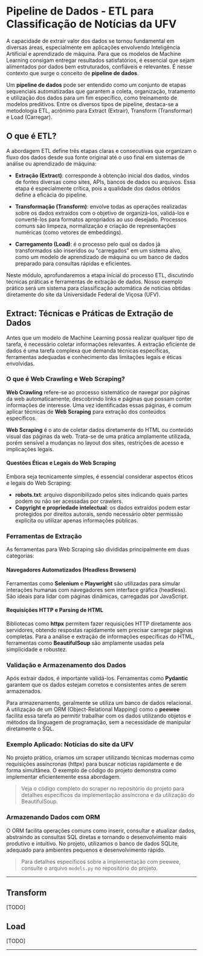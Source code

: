 # Pipeline de Dados - ETL para Classificação de Notícias da UFV

A capacidade de extrair valor dos dados se tornou fundamental em diversas áreas, especialmente em aplicações envolvendo Inteligência Artificial e aprendizado de máquina. Para que os modelos de Machine Learning consigam entregar resultados satisfatórios, é essencial que sejam alimentados por dados bem estruturados, confiáveis e relevantes. É nesse contexto que surge o conceito de **pipeline de dados**.

Um **pipeline de dados** pode ser entendido como um conjunto de etapas sequenciais automatizadas que garantem a coleta, organização, tratamento e utilização dos dados para um fim específico, como treinamento de modelos preditivos. Entre os diversos tipos de pipeline, destaca-se a metodologia ETL, acrônimo para Extract (Extrair), Transform (Transformar) e Load (Carregar).

## O que é ETL?

A abordagem ETL define três etapas claras e consecutivas que organizam o fluxo dos dados desde sua fonte original até o uso final em sistemas de análise ou aprendizado de máquina:

- **Extração (Extract)**: corresponde à obtenção inicial dos dados, vindos de fontes diversas como sites, APIs, bancos de dados ou arquivos. Essa etapa é especialmente crítica, pois a qualidade dos dados obtidos define a eficácia do pipeline.

- **Transformação (Transform)**: envolve todas as operações realizadas sobre os dados extraídos com o objetivo de organizá-los, validá-los e convertê-los para formatos apropriados ao uso desejado. Processos comuns são limpeza, normalização e criação de representações numéricas (como vetores de embeddings).

- **Carregamento (Load)**: é o processo pelo qual os dados já transformados são inseridos ou "carregados" em um sistema alvo, como um modelo de aprendizado de máquina ou um banco de dados preparado para consultas rápidas e eficientes.

Neste módulo, aprofundaremos a etapa inicial do processo ETL, discutindo técnicas práticas e ferramentas de extração de dados. Nosso exemplo prático será um sistema para classificação automática de notícias obtidas diretamente do site da Universidade Federal de Viçosa (UFV).

## Extract: Técnicas e Práticas de Extração de Dados

Antes que um modelo de Machine Learning possa realizar qualquer tipo de tarefa, é necessário coletar informações relevantes. A extração eficiente de dados é uma tarefa complexa que demanda técnicas específicas, ferramentas adequadas e conhecimento das limitações legais e éticas envolvidas.

### O que é Web Crawling e Web Scraping?

**Web Crawling** refere-se ao processo sistemático de navegar por páginas da web automaticamente, descobrindo links e páginas que possam conter informações de interesse. Uma vez identificadas essas páginas, é comum aplicar técnicas de **Web Scraping** para extração dos conteúdos específicos.

**Web Scraping** é o ato de coletar dados diretamente do HTML ou conteúdo visual das páginas da web. Trata-se de uma prática amplamente utilizada, porém sensível a mudanças no layout dos sites, restrições de acesso e implicações legais.

#### Questões Éticas e Legais do Web Scraping

Embora seja tecnicamente simples, é essencial considerar aspectos éticos e legais do Web Scraping:

- **robots.txt**: arquivo disponibilizado pelos sites indicando quais partes podem ou não ser acessadas por crawlers.
- **Copyright e propriedade intelectual**: os dados extraídos podem estar protegidos por direitos autorais, sendo necessário obter permissão explícita ou utilizar apenas informações públicas.

### Ferramentas de Extração

As ferramentas para Web Scraping são divididas principalmente em duas categorias:

#### Navegadores Automatizados (Headless Browsers)

Ferramentas como **Selenium** e **Playwright** são utilizadas para simular interações humanas com navegadores sem interface gráfica (headless). São ideais para lidar com páginas dinâmicas, carregadas por JavaScript.

#### Requisições HTTP e Parsing de HTML

Bibliotecas como **httpx** permitem fazer requisições HTTP diretamente aos servidores, obtendo respostas rapidamente sem precisar carregar páginas completas. Para a análise e extração de informações específicas do HTML, ferramentas como **BeautifulSoup** são amplamente usadas pela simplicidade e robustez.

### Validação e Armazenamento dos Dados

Após extrair dados, é importante validá-los. Ferramentas como **Pydantic** garantem que os dados estejam corretos e consistentes antes de serem armazenados.

Para armazenamento, geralmente se utiliza um banco de dados relacional. A utilização de um ORM (Object-Relational Mapping) como o **peewee** facilita essa tarefa ao permitir trabalhar com os dados utilizando objetos e métodos da linguagem de programação, sem a necessidade de manipular diretamente o SQL.

### Exemplo Aplicado: Notícias do site da UFV

No projeto prático, criamos um scraper utilizando técnicas modernas como requisições assíncronas (httpx) para buscar notícias rapidamente e de forma simultânea. O exemplo de código do projeto demonstra como implementar eficientemente essa abordagem.

> Veja o código completo do scraper no repositório do projeto para detalhes específicos da implementação assíncrona e da utilização do BeautifulSoup.

### Armazenando Dados com ORM

O ORM facilita operações comuns como inserir, consultar e atualizar dados, abstraindo as consultas SQL diretas e tornando o desenvolvimento mais produtivo e intuitivo. No projeto, utilizamos o banco de dados SQLite, adequado para ambientes pequenos e desenvolvimento rápido.

> Para detalhes específicos sobre a implementação com peewee, consulte o arquivo `models.py` no repositório do projeto.

---

## Transform
[TODO]

## Load
[TODO]

---
